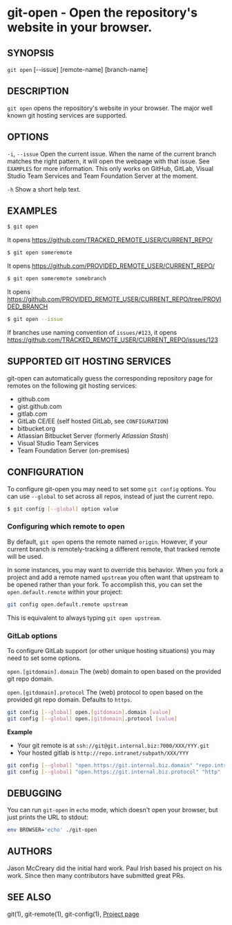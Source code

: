 # git-open - Open the repository's website in your browser.


## SYNOPSIS

`git open` [--issue] [remote-name] [branch-name]


## DESCRIPTION

`git open` opens the repository's website in your browser. The major well known
git hosting services are supported.


## OPTIONS

`-i`, `--issue`
  Open the current issue. When the name of the current branch matches the right pattern, 
  it will open the webpage with that issue. See `EXAMPLES` for more information. 
  This only works on GitHub, GitLab, Visual Studio Team Services and Team Foundation Server at the moment.

`-h`
  Show a short help text.


## EXAMPLES

```sh
$ git open
```

It opens https://github.com/TRACKED_REMOTE_USER/CURRENT_REPO/

```sh
$ git open someremote
```

It opens https://github.com/PROVIDED_REMOTE_USER/CURRENT_REPO/

```sh
$ git open someremote somebranch
```

It opens https://github.com/PROVIDED_REMOTE_USER/CURRENT_REPO/tree/PROVIDED_BRANCH

```sh
$ git open --issue
```

If branches use naming convention of `issues/#123`, it opens
https://github.com/TRACKED_REMOTE_USER/CURRENT_REPO/issues/123


## SUPPORTED GIT HOSTING SERVICES

git-open can automatically guess the corresponding repository page for remotes
on the following git hosting services:

- github.com
- gist.github.com
- gitlab.com
- GitLab CE/EE (self hosted GitLab, see `CONFIGURATION`)
- bitbucket.org
- Atlassian Bitbucket Server (formerly _Atlassian Stash_)
- Visual Studio Team Services
- Team Foundation Server (on-premises)


## CONFIGURATION

To configure git-open you may need to set some `git config` options. 
You can use `--global` to set across all repos, instead of just the current repo.

```sh
$ git config [--global] option value
```

### Configuring which remote to open 

By default, `git open` opens the remote named `origin`. However, if your current branch is remotely-tracking a different remote, that tracked remote will be used.

In some instances, you may want to override this behavior. When you fork a project
and add a remote named `upstream` you often want that upstream to be opened
rather than your fork. To accomplish this, you can set the `open.default.remote` within your project:

```sh
git config open.default.remote upstream
```

This is equivalent to always typing `git open upstream`.


### GitLab options

To configure GitLab support (or other unique hosting situations) you may need to set some options.

`open.[gitdomain].domain`
  The (web) domain to open based on the provided git repo domain.

`open.[gitdomain].protocol`
  The (web) protocol to open based on the provided git repo domain. Defaults to `https`.

```sh
git config [--global] open.[gitdomain].domain [value]
git config [--global] open.[gitdomain].protocol [value]
```

**Example**
- Your git remote is at `ssh://git@git.internal.biz:7000/XXX/YYY.git`
- Your hosted gitlab is `http://repo.intranet/subpath/XXX/YYY`

```sh
git config [--global] "open.https://git.internal.biz.domain" "repo.intranet/subpath"
git config [--global] "open.https://git.internal.biz.protocol" "http"
```


## DEBUGGING

You can run `git-open` in `echo` mode, which doesn't open your browser, but just prints the URL to stdout:

```sh
env BROWSER='echo' ./git-open
```


## AUTHORS

Jason McCreary did the initial hard work. Paul Irish based his project on his work. 
Since then many contributors have submitted great PRs.


## SEE ALSO

git(1), git-remote(1), git-config(1), [Project page](https://github.com/paulirish/git-open)
